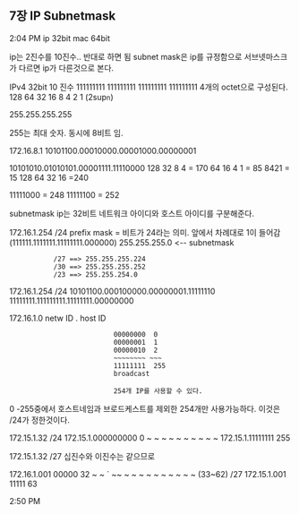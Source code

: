 ## 7장 IP Subnetmask

2:04 PM 
ip 32bit
mac 64bit

ip는 2진수를 10진수.. 반대로 하면 됨
subnet mask은  ip를 규정함으로 서브넷마스크가 다르면  ip가 다른것으로 본다.

IPv4 32bit 10 진수
111111111 111111111 111111111 111111111
4개의 octet으로 구성된다.
128 64 32 16 8 4 2 1 (2sup`n`)

255.255.255.255

255는 최대 숫자. 동시에 8비트 임.

172.16.8.1
10101100.00010000.00001000.00000001

10101010.01010101.00001111.11110000
128 32 8 4 = 170
64 16 4 1 = 85
8421 = 15
128 64 32 16 =240

11111000 = 248
11111100 = 252

subnetmask
ip는 32비트
네트워크 아이디와 호스트 아이디를 구분해준다.

172.16.1.254 /24
               prefix mask = 비트가 24라는 의미. 앞에서 차례대로 1이 들어감(111111.1111111.11111111.000000) 255.255.255.0 <-- subnetmask

               /27 ==> 255.255.255.224
               /30 ==> 255.255.255.252
               /23 ==> 255.255.254.0

172.16.1.254 /24
10101100.000100000.00000001.11111110
11111111.111111111.11111111.00000000

172.16.1.0
netw ID . host ID

                              00000000  0
                              00000001  1
                              00000010  2
                              ~~~~~~~~ ~~~
                              11111111  255
                              broadcast

                              254개 IP를 사용할 수 있다.
0 -255중에서 호스트네임과 브로드케스트를 제외한 254개만 사용가능하다. 이것은 /24가 정한것이다.

172.15.1.32 /24
172.15.1.000000000  0
~ ~ ~ ~ ~ ~ ~ ~  ~ ~
172.15.1.11111111   255

172.15.1.32 /27
십진수와 이진수는 같으므로

172.16.1.001        00000     32
~ ~ ` ~~ ~ ~  ~ ~ ~  ~ ~ ~    ~ ~ (33~62) /27
172.15.1.001        11111     63

2:50 PM 

